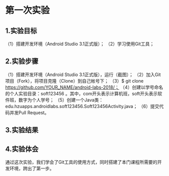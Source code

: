 ﻿# 第一次实验

## 1.实验目标
（1）搭建开发环境（Android Studio 3.1正式版）；
（2）学习使用Git工具；

## 2.实验步骤
（1）搭建开发环境（Android Studio 3.1正式版），运行（截图）；
（2）加入Git项目（Fork），将项目克隆（Clone）到自己帐号下；
（3）$ git clone https://github.com/YOUR_NAME/android-labs-2018/；
（4）创建以学号命名的个人实验目录：soft123456 。其中，com开头表示计算机班，soft开头表示软件班，数字为个人学号；
（5）创建一个Java类：edu.hzuapps.androidlabs.soft123456.Soft123456Activity.java；
（6）提交代码并发Pull Request。

## 3.实验结果

## 4.实验体会
通过这次实验，我们学会了Git工具的使用方式，同时搭建了本门课程所需要的开发环境，跨出了第一步。